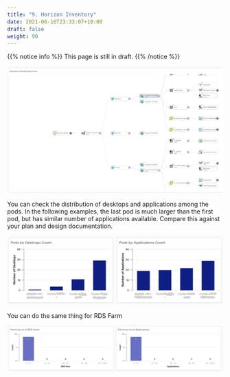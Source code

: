 ```yaml
---
title: "9. Horizon Inventory"
date: 2021-06-16T23:33:07+10:00
draft: false
weight: 90
---
```


{{% notice info %}}
This page is still in draft.
{{% /notice %}}

![](4.8.9-fig-1.png)

You can check the distribution of desktops and applications among the pods. In the following examples, the last pod is much larger than the first pod, but has similar number of applications available. Compare this against your plan and design documentation.

![](4.8.9-fig-2.png)

You can do the same thing for RDS Farm

![](4.8.9-fig-3.png)